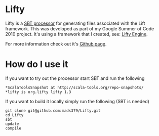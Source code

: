 Lifty
=====

Lifty is a [SBT processor](http://code.google.com/p/simple-build-tool/wiki/Processors "SBT processor") for generating files associated with the Lift framework. This was developed as part of my Google Summer of Code 2010 project. It's using a framework that I created, see: [Lifty Engine](http://github.com/mads379/Lifty-engine "Lifty Engine").

For more information check out it's [Github page](http://mads379.github.com/Lifty/ "Github page").

How do I use it
===============

If you want to try out the processor start SBT and run the following

<pre><code>*ScalaToolsSnapshot at http://scala-tools.org/repo-snapshots/
*lifty is org.lifty lifty 1.3
</code></pre>

If you want to build it locally simply run the following (SBT is needed)

<pre><code>git clone git@github.com:mads379/Lifty.git
cd Lifty
sbt
update
compile</code></pre>